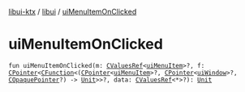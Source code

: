 [libui-ktx](../index.md) / [libui](index.md) / [uiMenuItemOnClicked](./ui-menu-item-on-clicked.md)

# uiMenuItemOnClicked

`fun uiMenuItemOnClicked(m: `[`CValuesRef`](../kotlinx.cinterop/-c-values-ref/index.md)`<`[`uiMenuItem`](ui-menu-item.md)`>?, f: `[`CPointer`](../kotlinx.cinterop/-c-pointer/index.md)`<`[`CFunction`](../kotlinx.cinterop/-c-function/index.md)`<(`[`CPointer`](../kotlinx.cinterop/-c-pointer/index.md)`<`[`uiMenuItem`](ui-menu-item.md)`>?, `[`CPointer`](../kotlinx.cinterop/-c-pointer/index.md)`<`[`uiWindow`](ui-window.md)`>?, `[`COpaquePointer`](../kotlinx.cinterop/-c-opaque-pointer.md)`?) -> `[`Unit`](https://kotlinlang.org/api/latest/jvm/stdlib/kotlin/-unit/index.html)`>>?, data: `[`CValuesRef`](../kotlinx.cinterop/-c-values-ref/index.md)`<*>?): `[`Unit`](https://kotlinlang.org/api/latest/jvm/stdlib/kotlin/-unit/index.html)